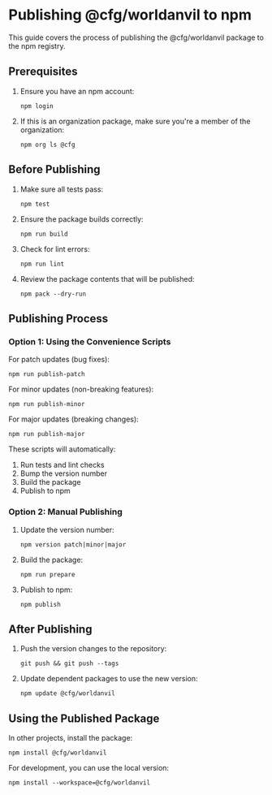 # Publishing @cfg/worldanvil to npm

This guide covers the process of publishing the @cfg/worldanvil package to the npm registry.

## Prerequisites

1. Ensure you have an npm account:
   ```
   npm login
   ```

2. If this is an organization package, make sure you're a member of the organization:
   ```
   npm org ls @cfg
   ```

## Before Publishing

1. Make sure all tests pass:
   ```
   npm test
   ```

2. Ensure the package builds correctly:
   ```
   npm run build
   ```

3. Check for lint errors:
   ```
   npm run lint
   ```

4. Review the package contents that will be published:
   ```
   npm pack --dry-run
   ```

## Publishing Process

### Option 1: Using the Convenience Scripts

For patch updates (bug fixes):
```
npm run publish-patch
```

For minor updates (non-breaking features):
```
npm run publish-minor
```

For major updates (breaking changes):
```
npm run publish-major
```

These scripts will automatically:
1. Run tests and lint checks
2. Bump the version number
3. Build the package
4. Publish to npm

### Option 2: Manual Publishing

1. Update the version number:
   ```
   npm version patch|minor|major
   ```

2. Build the package:
   ```
   npm run prepare
   ```

3. Publish to npm:
   ```
   npm publish
   ```

## After Publishing

1. Push the version changes to the repository:
   ```
   git push && git push --tags
   ```

2. Update dependent packages to use the new version:
   ```
   npm update @cfg/worldanvil
   ```

## Using the Published Package

In other projects, install the package:
```
npm install @cfg/worldanvil
```

For development, you can use the local version:
```
npm install --workspace=@cfg/worldanvil
```
